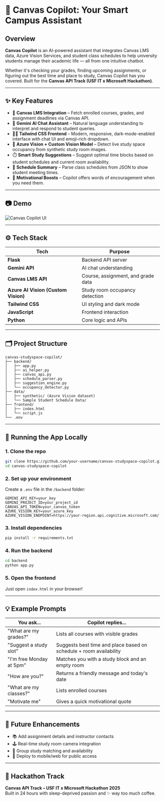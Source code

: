 # 🤖 Canvas Copilot: Your Smart Campus Assistant

## Overview

**Canvas Copilot** is an AI-powered assistant that integrates Canvas LMS data, Azure Vision Services, and student class schedules to help university students manage their academic life — all from one intuitive chatbot.

Whether it's checking your grades, finding upcoming assignments, or figuring out the best time and place to study, Canvas Copilot has you covered. Built for the **Canvas API Track (USF IT x Microsoft Hackathon)**.

---

## ✨ Key Features

- 🔗 **Canvas LMS Integration** – Fetch enrolled courses, grades, and assignment deadlines via Canvas API.
- 🧠 **Gemini AI Chat Assistant** – Natural language understanding to interpret and respond to student queries.
- 🧑‍💻 **Tailwind CSS Frontend** – Modern, responsive, dark-mode-enabled interface with chat UI and emoji-rich dropdown.
- 🧠 **Azure Vision + Custom Vision Model** – Detect live study space occupancy from synthetic study room images.
- ⏱️ **Smart Study Suggestions** – Suggest optimal time blocks based on student schedules and current room availability.
- 📅 **Schedule Summary** – Parse class schedules from JSON to show student meeting times.
- 💪 **Motivational Boosts** – Copilot offers words of encouragement when you need them.

---

## 📷 Demo

![Canvas Copilot UI](demo-screenshot.png)

---

## ⚙️ Tech Stack

| Tech | Purpose |
|------|---------|
| **Flask** | Backend API server |
| **Gemini API** | AI chat understanding |
| **Canvas LMS API** | Course, assignment, and grade data |
| **Azure AI Vision (Custom Vision)** | Study room occupancy detection |
| **Tailwind CSS** | UI styling and dark mode |
| **JavaScript** | Frontend interaction |
| **Python** | Core logic and APIs |

---

## 🗂 Project Structure

```
canvas-studyspace-copilot/
├── backend/
│   ├── app.py
│   ├── ai_helper.py
│   ├── canvas_api.py
│   ├── schedule_parser.py
│   ├── suggestion_engine.py
│   └── occupancy_detector.py
├── data/
│   ├── synthetic/ (Azure Vision dataset)
│   └── Sample Student Schedule Data/
├── frontend/
│   ├── index.html
│   └── script.js
└── .env
```

---

## 🚀 Running the App Locally

### 1. Clone the repo
```bash
git clone https://github.com/your-username/canvas-studyspace-copilot.git
cd canvas-studyspace-copilot
```

### 2. Set up your environment
Create a `.env` file in the `/backend` folder:
```env
GEMINI_API_KEY=your_key
GEMINI_PROJECT_ID=your_project_id
CANVAS_API_TOKEN=your_canvas_token
AZURE_VISION_KEY=your_azure_key
AZURE_VISION_ENDPOINT=https://your-region.api.cognitive.microsoft.com/
```

### 3. Install dependencies
```bash
pip install -r requirements.txt
```

### 4. Run the backend
```bash
cd backend
python app.py
```

### 5. Open the frontend
Just open `index.html` in your browser!

---

## 💡 Example Prompts

| You ask... | Copilot replies... |
|------------|--------------------|
| "What are my grades?" | Lists all courses with visible grades |
| "Suggest a study slot" | Suggests best time and place based on schedule + room availability |
| "I'm free Monday at 5pm" | Matches you with a study block and an empty room |
| "How are you?" | Returns a friendly message and today's date |
| "What are my classes?" | Lists enrolled courses |
| "Motivate me" | Gives a quick motivational quote |

---

## 📌 Future Enhancements

- 📚 Add assignment details and instructor contacts
- 🕹️ Real-time study room camera integration
- 👥 Group study matching and availability
- 📲 Deploy to mobile/web for public access

---

## 🏁 Hackathon Track

**Canvas API Track – USF IT x Microsoft Hackathon 2025**  
Built in 24 hours with sleep-deprived passion and ✨ way too much coffee.
